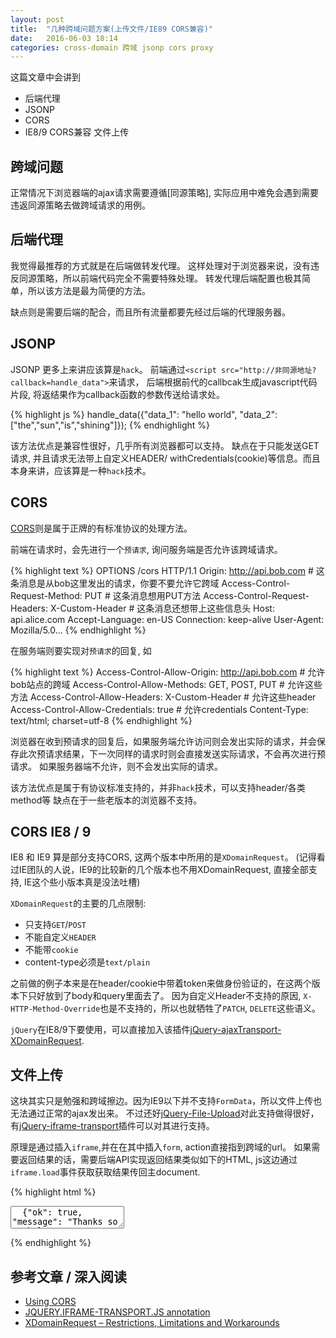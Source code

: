 ```yaml
---
layout: post
title:  "几种跨域问题方案(上传文件/IE89 CORS兼容)"
date:   2016-06-03 18:14
categories: cross-domain 跨域 jsonp cors proxy
---
```


这篇文章中会讲到

* 后端代理
* JSONP
* CORS
* IE8/9 CORS兼容 文件上传


## 跨域问题

正常情况下浏览器端的ajax请求需要遵循[同源策略], 实际应用中难免会遇到需要违返同源策略去做跨域请求的用例。



## 后端代理

我觉得最推荐的方式就是在后端做转发代理。
这样处理对于浏览器来说，没有违反同源策略，所以前端代码完全不需要特殊处理。
转发代理后端配置也极其简单，所以该方法是最为简便的方法。

缺点则是需要后端的配合，而且所有流量都要先经过后端的代理服务器。


## JSONP
JSONP 更多上来讲应该算是`hack`。
前端通过`<script src="http://非同源地址?callback=handle_data">`来请求，
后端根据前代的callbcak生成javascript代码片段, 将返结果作为callback函数的参数传送给请求处。

{% highlight js %}
handle_data({"data_1": "hello world", "data_2": ["the","sun","is","shining"]});
{% endhighlight %}

该方法优点是兼容性很好，几乎所有浏览器都可以支持。
缺点在于只能发送GET请求, 并且请求无法带上自定义HEADER/ withCredentials(cookie)等信息。而且本身来讲，应该算是一种`hack`技术。


## CORS

[CORS]则是属于正牌的有标准协议的处理方法。

前端在请求时，会先进行一个`预请求`, 询问服务端是否允许该跨域请求。

{% highlight text %}
OPTIONS /cors HTTP/1.1
Origin: http://api.bob.com   # 这条消息是从bob这里发出的请求，你要不要允许它跨域
Access-Control-Request-Method: PUT  # 这条消息想用PUT方法
Access-Control-Request-Headers: X-Custom-Header  # 这条消息还想带上这些信息头
Host: api.alice.com
Accept-Language: en-US
Connection: keep-alive
User-Agent: Mozilla/5.0...
{% endhighlight %}

在服务端则要实现对`预请求`的回复, 如

{% highlight text %}
Access-Control-Allow-Origin: http://api.bob.com # 允许bob站点的跨域
Access-Control-Allow-Methods: GET, POST, PUT  # 允许这些方法
Access-Control-Allow-Headers: X-Custom-Header  # 允许这些header
Access-Control-Allow-Credentials: true # 允许credentials
Content-Type: text/html; charset=utf-8
{% endhighlight %}

浏览器在收到预请求的回复后，如果服务端允许访问则会发出实际的请求，并会保存此次预请求结果，下一次同样的请求时则会直接发送实际请求，不会再次进行预请求。
如果服务器端不允许，则不会发出实际的请求。


该方法优点是属于有协议标准支持的，并非`hack`技术，可以支持header/各类method等
缺点在于一些老版本的浏览器不支持。


## CORS IE8 / 9

IE8 和 IE9 算是部分支持CORS, 这两个版本中所用的是`XDomainRequest`。
(记得看过IE团队的人说，IE9的比较新的几个版本也不用XDomainRequest, 直接全部支持, IE这个些小版本真是没法吐槽)

`XDomainRequest`的主要的几点限制:
* 只支持`GET`/`POST`
* 不能自定义`HEADER`
* 不能带`cookie`
* content-type必须是`text/plain`


之前做的例子本来是在header/cookie中带着token来做身份验证的，在这两个版本下只好放到了body和query里面去了。
因为自定义Header不支持的原因, `X-HTTP-Method-Override`也是不支持的，所以也就牺牲了`PATCH`, `DELETE`这些语义。

`jQuery`在IE8/9下要使用，可以直接加入该插件[jQuery-ajaxTransport-XDomainRequest].


## 文件上传

这块其实只是勉强和跨域擦边。因为IE9以下并不支持`FormData`，所以文件上传也无法通过正常的ajax发出来。 
不过还好[jQuery-File-Upload]对此支持做得很好，有[jQuery-iframe-transport]插件可以对其进行支持。

原理是通过插入`iframe`,并在在其中插入`form`, action直接指到跨域的url。
如果需要返回结果的话，需要后端API实现返回结果类似如下的HTML, js这边通过`iframe.load`事件获取获取结果传回主document.

{% highlight html %}
<textarea data-type="application/json">
  {"ok": true, "message": "Thanks so much"}
</textarea>
{% endhighlight %}


## 参考文章 / 深入阅读

* [Using CORS]
* [JQUERY.IFRAME-TRANSPORT.JS annotation]
* [XDomainRequest – Restrictions, Limitations and Workarounds] 




[Using CORS]: http://www.html5rocks.com/en/tutorials/cors/
[CORS]: http://www.html5rocks.com/en/tutorials/cors/
[XDomainRequest – Restrictions, Limitations and Workarounds]: https://blogs.msdn.microsoft.com/ieinternals/2010/05/13/xdomainrequest-restrictions-limitations-and-workarounds/
[jQuery-ajaxTransport-XDomainRequest]: https://github.com/MoonScript/jQuery-ajaxTransport-XDomainRequest
[jQuery-File-Upload]: https://github.com/blueimp/jQuery-File-Upload
[jQuery-iframe-transport]: https://github.com/cmlenz/jquery-iframe-transport
[JQUERY.IFRAME-TRANSPORT.JS annotation]: https://cmlenz.github.io/jquery-iframe-transport/
